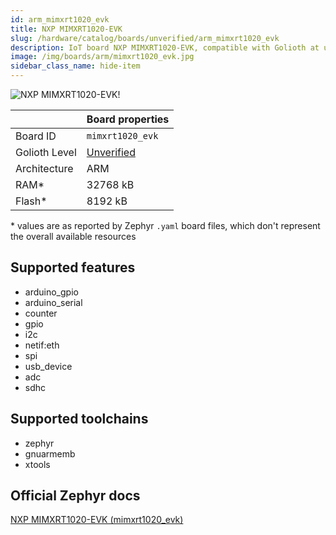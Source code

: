 ```yaml
---
id: arm_mimxrt1020_evk
title: NXP MIMXRT1020-EVK
slug: /hardware/catalog/boards/unverified/arm_mimxrt1020_evk
description: IoT board NXP MIMXRT1020-EVK, compatible with Golioth at unverified level.
image: /img/boards/arm/mimxrt1020_evk.jpg
sidebar_class_name: hide-item
---
```


[//]: # (This is an auto-generated file, do not edit! Changes to it will be lost upon re-generation)

![NXP MIMXRT1020-EVK!](/img/boards/arm/mimxrt1020_evk.jpg "NXP MIMXRT1020-EVK")

|                | Board properties     |
| -------------  | -------------------- |
| Board ID       | `mimxrt1020_evk` |
| Golioth Level  | [Unverified](/hardware#unverified-boards) |
| Architecture   | ARM |
| RAM*           | 32768 kB |
| Flash*         | 8192 kB |

\* values are as reported by Zephyr `.yaml` board files, which don't represent the overall available resources



## Supported features

* arduino_gpio
* arduino_serial
* counter
* gpio
* i2c
* netif:eth
* spi
* usb_device
* adc
* sdhc

## Supported toolchains

* zephyr
* gnuarmemb
* xtools

## Official Zephyr docs

[NXP MIMXRT1020-EVK (mimxrt1020_evk)](https://docs.zephyrproject.org/latest/boards/arm/mimxrt1020_evk/doc/index.html)
